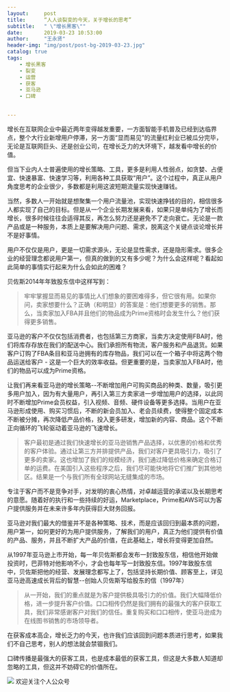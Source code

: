 ```yaml
---
layout:     post
title:      “人人谈裂变的今天，关于增长的思考”
subtitle:   " \"增长黑客\""
date:       2019-03-23 10:53:00
author:     "王永贤"
header-img: "img/post/post-bg-2019-03-23.jpg"
catalog: true
tags:
    - 增长黑客
    - 裂变
    - 运营
    - 获客
    - 亚马逊
    - 口碑
    

---
```


增长在互联网企业中最近两年变得越发重要，一方面智能手机普及已经到达临界点，整个大行业新增用户停滞，另一方面“显而易见”的流量红利业已被瓜分完毕，无论是互联网巨头、还是创业公司，在增长乏力的大环境下，越发看中增长的价值。



但当下业内人士普遍使用的增长策略、工具，更多是利用人性弱点，如贪婪、占便宜、快速暴富、快速学习等，利用各种工具获取“用户”。这个过程中，真正从用户角度思考的企业很少，多数都是利用这波短期流量实现快速赚钱。



当然，多数人一开始就是想聚集一个用户流量池，实现快速挣钱的目的，相信很多人都实现了自己的目标。但是从一个企业长期发展来看，如果只是单纯为了增长而增长，很多时候往往会适得其反，再怎么努力还是避免不了走向衰亡。无论是一款产品或是一种服务，本质上是要解决用户问题、需求，脱离这个关键点谈论增长并不是好事情。



用户不仅仅是用户，更是一切需求源头，无论是显性需求，还是隐形需求。很多企业的经营理念都说用户第一，但真的做到的又有多少呢？为什么会这样呢？看起如此简单的事情实行起来为什么会如此的困难？



贝佐斯2014年年致股东信中这样写到：



>牢牢掌握显而易见的事情比人们想象的要困难得多，但它很有用。如果你问，卖家想要什么？正确（和明显）的答案是：他们想要更多的销售。那么，当卖家加入FBA并且他们的物品成为Prime资格时会发生什么？他们获得更多销售。



亚马逊的客户不仅仅包括消费者，也包括第三方商家，当卖方决定使用FBA时，他们将库存存放在我们的配送中心。我们承担所有物流，客户服务和产品退货。如果客户订购了FBA条目和亚马逊拥有的库存物品，我们可以在一个箱子中将这两个物品运送给客户 - 这是一个巨大的效率收益。但更重要的是，当卖家加入FBA时，他们的物品可以成为Prime资格。



让我们再来看亚马逊的增长策略--不断增加用户可购买商品的种类、数量，吸引更多用户加入，因为有大量用户，再引入第三方卖家进一步增加用户的选择，以此同时不断增加Prime会员权益，引入视频、音频、硬件设备等更多选择。当用户在亚马逊形成使用、购买习惯后，不断的新会员加入、老会员续费，使得整个固定成本不断被分摊，再次降低产品价格，投入更多研发，增加新的内容、商品。这个不断正向循环的飞轮驱动着亚马逊的飞速增长。



>客户最初是通过我们快速增长的亚马逊销售产品选择，以优惠的价格和优秀的客户体验。通过让第三方并排提供产品，我们对客户更具吸引力，吸引了更多的卖家。这也增加了我们的规模经济，我们通过降低价格来确定合格订单的运费。在美国引入这些程序之后，我们尽可能快地将它们推广到其他地区。结果是一个与我们所有全球网站无缝集成的市场。



专注于客户而不是竞争对手，对发明的衷心热情，对卓越运营的承诺以及长期思考的意愿。随着好的执行和一些持续的好运，Marketplace，Prime和AWS可以为客户提供服务并在未来许多年内获得巨大财务回报。



亚马逊对我们最大的借鉴并不是各种策略、技术，而是应该回归到最本质的问题，用户第一，如何更好的为用户提供服务，了解我们的用户，真正为他们提供有价值的产品、服务，并且不断扩大产品的价值，在此基础上，增长将变得更加自然。



从1997年亚马逊上市开始，每一年贝佐斯都会发布一封致股东信，相信他开始做投资时，巴菲特对他影响不小，才会也每年写一封致股东信。1997年致股东信中，贝佐斯把他的经营、发展理念都写上了，包括坚持长期价值、顾客至上，详见亚马逊高速成长背后的智慧--创始人贝佐斯写给股东的信（1997年）




>从一开始，我们的重点就是为客户提供极具吸引力的价值。我们大幅降低价格，进一步提升客户价值。口口相传仍然是我们拥有的最强大的客户获取工具，我们非常感谢客户对我们的信任。重复购买和口口相传，使亚马逊成为在线图书销售的市场领导者。



在获客成本高企，增长乏力的今天，也许我们应该回到问题本质进行思考，如果我们不自己思考，别人的想法就会禁锢我们。



口碑传播是最强大的获客工具，也是成本最低的获客工具，但这是大多数人知道却忽略的工具，但这并不妨碍它的价值所在。




![](https://ws2.sinaimg.cn/large/006y8mN6ly1g776ekltnej30760760t7.jpg)
欢迎关注个人公众号